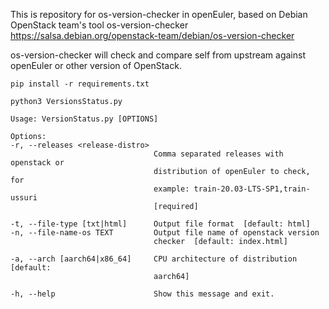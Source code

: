 This is repository for os-version-checker in openEuler, based on Debian
OpenStack team's tool os-version-checker
https://salsa.debian.org/openstack-team/debian/os-version-checker

os-version-checker will check and compare self from upstream against openEuler
or other version of OpenStack.

    pip install -r requirements.txt

    python3 VersionsStatus.py

    Usage: VersionStatus.py [OPTIONS]

    Options:
    -r, --releases <release-distro>
                                    Comma separated releases with openstack or
                                    distribution of openEuler to check, for
                                    example: train-20.03-LTS-SP1,train-ussuri
                                    [required]

    -t, --file-type [txt|html]      Output file format  [default: html]
    -n, --file-name-os TEXT         Output file name of openstack version
                                    checker  [default: index.html]

    -a, --arch [aarch64|x86_64]     CPU architecture of distribution  [default:
                                    aarch64]

    -h, --help                      Show this message and exit.
